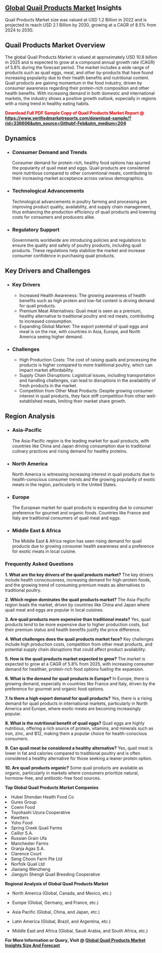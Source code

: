 <h2><a href="https://www.verifiedmarketreports.com/download-sample/?rid=336606&amp;utm_source=Githubf&amp;utm_medium=204" target="_blank">Global Quail Products Market</a> Insights</h2><p>Quail Products Market size was valued at USD 1.2 Billion in 2022 and is projected to reach USD 2.1 Billion by 2030, growing at a CAGR of 8.5% from 2024 to 2030.</p><p> <h2>Quail Products Market Overview</h2> <p>The global Quail Products Market is valued at approximately USD 10.8 billion in 2025 and is expected to grow at a compound annual growth rate (CAGR) of 5.8% during the forecast period. The market includes a wide range of products such as quail eggs, meat, and other by-products that have found increasing popularity due to their health benefits and nutritional content. Quail products are gaining momentum in the food industry, driven by consumer awareness regarding their protein-rich composition and other health benefits. With increasing demand in both domestic and international markets, the industry shows a positive growth outlook, especially in regions with a rising trend in healthy eating habits.</p> <p><b><p><span class=""><span style="color: #ff0000;"><strong>Download Full PDF Sample Copy of Quail Products Market Report</strong> @ </span><a href="https://www.verifiedmarketreports.com/download-sample/?rid=336606&amp;utm_source=Githubf-Feb&amp;utm_medium=204" target="_blank">https://www.verifiedmarketreports.com/download-sample/?rid=336606&amp;utm_source=Githubf-Feb&amp;utm_medium=204</a></span></p></b></p> <h2>Dynamics</h2> <ul> <li><h3>Consumer Demand and Trends</h3> Consumer demand for protein-rich, healthy food options has spurred the popularity of quail meat and eggs. Quail products are considered more nutritious compared to other conventional meats, contributing to their increasing market acceptance across various demographics. </li> <li><h3>Technological Advancements</h3> Technological advancements in poultry farming and processing are improving product quality, availability, and supply chain management, thus enhancing the production efficiency of quail products and lowering costs for consumers and producers alike. </li> <li><h3>Regulatory Support</h3> Governments worldwide are introducing policies and regulations to ensure the quality and safety of poultry products, including quail products. These regulations help stabilize the market and increase consumer confidence in purchasing quail products. </li> </ul> <h2>Key Drivers and Challenges</h2> <ul> <li><h3>Key Drivers</h3> <ul> <li>Increased Health Awareness: The growing awareness of health benefits such as high protein and low-fat content is driving demand for quail products.</li> <li>Premium Meat Alternatives: Quail meat is seen as a premium, healthy alternative to traditional poultry and red meats, contributing to increased consumption.</li> <li>Expanding Global Market: The export potential of quail eggs and meat is on the rise, with countries in Asia, Europe, and North America seeing higher demand.</li> </ul> </li> <li><h3>Challenges</h3> <ul> <li>High Production Costs: The cost of raising quails and processing the products is higher compared to more traditional poultry, which can impact market affordability.</li> <li>Supply Chain Disruptions: Logistical issues, including transportation and handling challenges, can lead to disruptions in the availability of fresh products in the market.</li> <li>Competition from Other Meat Products: Despite growing consumer interest in quail products, they face stiff competition from other well-established meats, limiting their market share growth.</li> </ul> </li> </ul> <h2>Region Analysis</h2> <ul> <li><h3>Asia-Pacific</h3> The Asia-Pacific region is the leading market for quail products, with countries like China and Japan driving consumption due to traditional culinary practices and rising demand for healthy proteins. </li> <li><h3>North America</h3> North America is witnessing increasing interest in quail products due to health-conscious consumer trends and the growing popularity of exotic meats in the region, particularly in the United States. </li> <li><h3>Europe</h3> The European market for quail products is expanding due to consumer preference for gourmet and organic foods. Countries like France and Italy are traditional consumers of quail meat and eggs. </li> <li><h3>Middle East & Africa</h3> The Middle East & Africa region has seen rising demand for quail products due to growing consumer health awareness and a preference for exotic meats in local cuisine. </li> </ul> <h3>Frequently Asked Questions</h3> <p><b>1. What are the key drivers of the quail products market?</b> The key drivers include health consciousness, increasing demand for high-protein foods, and the growing trend of consuming premium meats as alternatives to traditional poultry.</p> <p><b>2. Which region dominates the quail products market?</b> The Asia-Pacific region leads the market, driven by countries like China and Japan where quail meat and eggs are popular in local cuisines.</p> <p><b>3. Are quail products more expensive than traditional meats?</b> Yes, quail products tend to be more expensive due to higher production costs, but their premium status and health benefits justify the price difference.</p> <p><b>4. What challenges does the quail products market face?</b> Key challenges include high production costs, competition from other meat products, and potential supply chain disruptions that could affect product availability.</p> <p><b>5. How is the quail products market expected to grow?</b> The market is expected to grow at a CAGR of 5.8% from 2025, with increasing consumer demand for healthier, protein-rich food options fueling the expansion.</p> <p><b>6. What is the demand for quail products in Europe?</b> In Europe, there is growing demand, especially in countries like France and Italy, driven by the preference for gourmet and organic food options.</p> <p><b>7. Is there a high export demand for quail products?</b> Yes, there is a rising demand for quail products in international markets, particularly in North America and Europe, where exotic meats are becoming increasingly popular.</p> <p><b>8. What is the nutritional benefit of quail eggs?</b> Quail eggs are highly nutritious, offering a rich source of protein, vitamins, and minerals such as iron, zinc, and B12, making them a popular choice for health-conscious consumers.</p> <p><b>9. Can quail meat be considered a healthy alternative?</b> Yes, quail meat is lower in fat and calories compared to traditional poultry and is often considered a healthy alternative for those seeking a leaner protein option.</p> <p><b>10. Are quail products organic?</b> Some quail products are available as organic, particularly in markets where consumers prioritize natural, hormone-free, and antibiotic-free food sources.</p> </p><p><strong>Top Global Quail Products Market Companies</strong></p><div data-test-id=""><p><li>Hubei Shendan Health Food Co</li><li> Gures Group</li><li> Cowin Food</li><li> Toyohashi Uzura Cooperative</li><li> Kwetters</li><li> Yoho Food</li><li> Spring Creek Quail Farms</li><li> Caillor S.A.</li><li> Russian Grain Ufa</li><li> Manchester Farms</li><li> Granja Agas S.A.</li><li> Clarence Court</li><li> Seng Choon Farm Pte Ltd</li><li> Norfolk Quail Ltd</li><li> Jiaxiang Wenzheng</li><li> Jiangyin Shengli Quail Breeding Cooperative</li></p><div><strong>Regional Analysis of&nbsp;Global Quail Products Market</strong></div><ul><li dir="ltr"><p dir="ltr">North America&nbsp;(Global, Canada, and Mexico, etc.)</p></li><li dir="ltr"><p dir="ltr">Europe (Global, Germany, and France, etc.)</p></li><li dir="ltr"><p dir="ltr">Asia Pacific&nbsp;(Global, China, and Japan, etc.)</p></li><li dir="ltr"><p dir="ltr">Latin America&nbsp;(Global, Brazil, and Argentina, etc.)</p></li><li dir="ltr">Middle East and Africa&nbsp;(Global, Saudi Arabia, and South Africa, etc.)</li></ul><p><strong>For More Information or Query, Visit @&nbsp;</strong><strong><a href="https://www.verifiedmarketreports.com/product/quail-products-market/?utm_source=Githubf&amp;utm_medium=204" target="_blank">Global Quail Products Market Insights Size And Forecast</a></strong></p></div>
